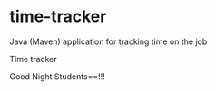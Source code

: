 # time-tracker
Java (Maven) application for tracking time on the job

Time tracker

Good Night Students==!!!
